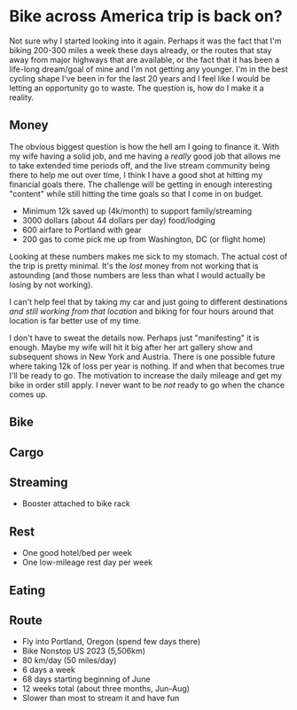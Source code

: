 # Bike across America trip is back on?

Not sure why I started looking into it again. Perhaps it was the fact that I'm biking 200-300 miles a week these days already, or the routes that stay away from major highways that are available, or the fact that it has been a life-long dream/goal of mine and I'm not getting any younger. I'm in the best cycling shape I've been in for the last 20 years and I feel like I would be letting an opportunity go to waste. The question is, how do I make it a reality.

## Money

The obvious biggest question is how the hell am I going to finance it. With my wife having a solid job, and me having a *really* good job that allows me to take extended time periods off, and the live stream community being there to help me out over time, I think I have a good shot at hitting my financial goals there. The challenge will be getting in enough interesting "content" while still hitting the time goals so that I come in on budget.

* Minimum 12k saved up (4k/month) to support family/streaming
* 3000 dollars (about 44 dollars per day) food/lodging
* 600 airfare to Portland with gear
* 200 gas to come pick me up from Washington, DC (or flight home)

Looking at these numbers makes me sick to my stomach. The actual cost of the trip is pretty minimal. It's the *lost* money from not working that is astounding (and those numbers are less than what I would actually be losing by not working).

I can't help feel that by taking my car and just going to different destinations *and still working from that location* and biking for four hours around that location is far better use of my time.

I don't have to sweat the details now. Perhaps just "manifesting" it is enough. Maybe my wife will hit it big after her art gallery show and subsequent shows in New York and Austria. There is one possible future where taking 12k of loss per year is nothing. If and when that becomes true I'll be ready to go. The motivation to increase the daily mileage and get my bike in order still apply. I never want to be *not* ready to go when the chance comes up.

## Bike

## Cargo

## Streaming

* Booster attached to bike rack

## Rest

* One good hotel/bed per week
* One low-mileage rest day per week

## Eating

## Route

* Fly into Portland, Oregon (spend few days there)
* Bike Nonstop US 2023 (5,506km)
* 80 km/day (50 miles/day)
* 6 days a week
* 68 days starting beginning of June
* 12 weeks total (about three months, Jun-Aug)
* Slower than most to stream it and have fun


